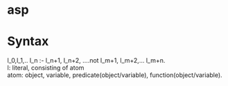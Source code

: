 # asp
# Syntax
  l_0,l_1,.. l_n :- l_n+1, l_n+2, ....not l_m+1, l_m+2,... l_m+n. <br/>
  l: literal, consisting of atom<br/>
  atom: object, variable, predicate(object/variable), function(object/variable).<br/>
  
